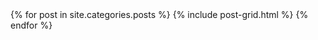 <div class="tiles">
{% for post in site.categories.posts %}
{% include post-grid.html %}
{% endfor %}
</div><!-- /.tiles 把所有categories 有 posts 的列出来-->